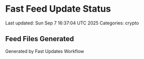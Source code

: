 # Fast Feed Update Status
Last updated: Sun Sep  7 16:37:04 UTC 2025
Categories: crypto

## Feed Files Generated

Generated by Fast Updates Workflow
